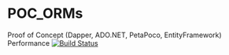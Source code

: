 # POC_ORMs
Proof of Concept (Dapper, ADO.NET, PetaPoco, EntityFramework) Performance
[![Build Status](https://img.shields.io/appveyor/ci/thiagoloureiro/poc-orms/master.svg)](https://ci.appveyor.com/project/thiagoloureiro/poc-orms) 